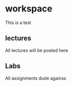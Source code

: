 # workspace

This is a test

## lectures
All lectures will be posted here
## Labs 
All assignments dude againss


